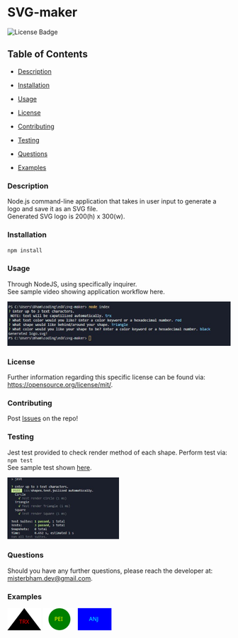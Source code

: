 # SVG-maker
![License Badge](https://img.shields.io/badge/License-MIT-yellow.svg)

## Table of Contents 
* [Description](#Description) 

* [Installation](#Installation) 

* [Usage](#Usage) 

* [License](#License) 

* [Contributing](#Contributing) 

* [Testing](#Testing) 

* [Questions](#Questions) 

* [Examples](#Examples) 

### Description
Node.js command-line application that takes in user input to generate a logo and save it as an SVG file. </br>
Generated SVG logo is 200(h) x 300(w).

### Installation
`npm install`

### Usage
Through NodeJS, using specifically inquirer. </br>
See sample video showing application workflow <a hred="https://drive.google.com/file/d/16VM3iyqBGFL4B8y_rTFfCZvTNH7dcZ-V/view">here</a>.

<img src="./images/application-cli-workflow.jpg">

### License
Further information regarding this specific license can be found via: https://opensource.org/license/mit/. 

### Contributing
Post <a href="https://github.com/MisterBham/svg-maker/issues">Issues</a> on the repo!

### Testing
Jest test provided to check render method of each shape. 
Perform test via: `npm test` </br>
See sample test shown <a href="https://drive.google.com/file/d/19WlDVx5IHQOf2dVkVankXC3uIzuHqq9p/view">here</a>.

<img src="./images/jestTest.jpg" width=50% height=50%>

### Questions
Should you have any further questions, please reach the developer at: <a href="mailto:misterbham.dev@gmail.com">misterbham.dev@gmail.com</a>. 

### Examples

<img src="./images/logo-example1.svg" width=15% height=15%>
<img src="./images/logo-example2.svg" width=15% height=15%>
<img src="./images/logo-example3.svg" width=15% height=15%>

